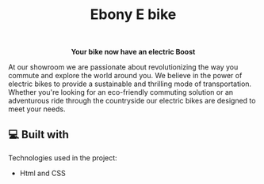 <h1 align="center" id="title">Ebony E bike</h1><br>
<p align="center"  id="description">
<b>Your bike now have an electric Boost </b>
<br>
<p >
At our showroom we are passionate about revolutionizing the way you commute and explore the world around you. We believe in the power of electric bikes to provide a sustainable and thrilling mode of transportation. Whether you're looking for an eco-friendly commuting solution or an adventurous ride through the countryside our electric bikes are designed to meet your needs.</p>

  
  
<h2>💻 Built with</h2>

Technologies used in the project:

*   Html and CSS <br>

<!--Link : https://pranav141102.github.io/My-Bike-Showroom/-->
